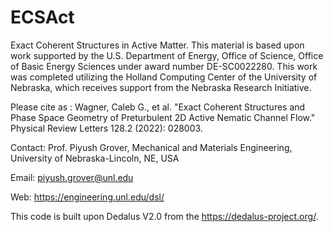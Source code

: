 # ECSAct
Exact Coherent Structures in Active Matter.
This material is based upon work supported by the U.S. Department of Energy, Office of Science, Office of Basic Energy Sciences under award number DE-SC0022280. This work was completed utilizing the Holland Computing Center of the University of Nebraska,
which receives support from the Nebraska Research Initiative.

Please cite as : 
Wagner, Caleb G., et al. "Exact Coherent Structures and Phase Space Geometry of Preturbulent 2D Active Nematic Channel Flow." Physical Review Letters 128.2 (2022): 028003.

Contact: Prof. Piyush Grover, Mechanical and Materials Engineering, University of Nebraska-Lincoln, NE, USA

Email: piyush.grover@unl.edu

Web: https://engineering.unl.edu/dsl/

This code is built upon Dedalus V2.0 from the https://dedalus-project.org/.
